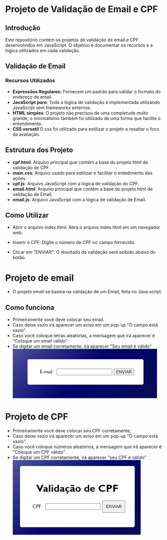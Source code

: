 # Projeto de Validação de Email e CPF

## Introdução
Este repositório contém os projetos de validação de email e CPF desenvolvidos em JavaScript. O objetivo é documentar os recursos e a lógica utilizados em cada validação.

## Validação de Email

### Recursos Utilizados
* **Expressões Regulares:** Fornecem um padrão para validar o formato do endereço de email.
* **JavaScript puro**: Toda a lógica de validação é implementada utilizando JavaScript sem frameworks externos.
* **HTML simples**: O projeto não precisou de uma completude muito grande, o minimalismo também foi utilizado de uma forma que facilite o entendimento.
* **CSS versatil** O css foi utilizado para estilizar o projeto e resaltar o foco da avaliação.

## Estrutura dos Projeto

* **cpf.html**: Arquivo principal que contém a base do projeto html de validação de CPF.
* **main.css**: Arquivo usado para estilizar e facilitar o entedimento das ações.
* **cpf.js**: Arquivo JavaScript com a lógica de validação do CPF.
* **email.html**: Arquivo principal que contém a base do projeto html de validação de Email.
* **email.js**: Arquivo JavaScript com a lógica de validação de Email.

## Como Utilizar

  * Abrir o arquivo index.html: Abra o arquivo index.html em um navegador web.

  * Inserir o CPF: Digite o número de CPF no campo fornecido.
  
  * Clicar em "ENVIAR": O resultado da validação será exibido abaixo do botão.

# Projeto de email
 
* O projeto email se baseia na validação de um Email, feita no Java script.

## Como funciona
* Primeiramente você deve colocar seu email.
* Caso deixe vazio irá aparecer um aviso em um pop-up "O campo está vazio".
* Caso você coloque letras aleatórias, a mensagem que irá aparecer é "Coloque um email válido".
* Se digitar um email corretamente, irá aparecer "Seu email é válido"
![imagem](img/email.png)


# Projeto de CPF

* Primeiramente você deve colocar seu CPF corretamente,
* Caso deixe vazio irá aparecer um aviso em um pop-up "O campo está vazio".
* Caso você coloque números aleatórios, a mensagem que irá aparecer é "Coloque um CPF válido".
* Se digitar um CPF corretamente, irá aparecer "seu CPF é válido"
![imagem](img/cpf.png)

